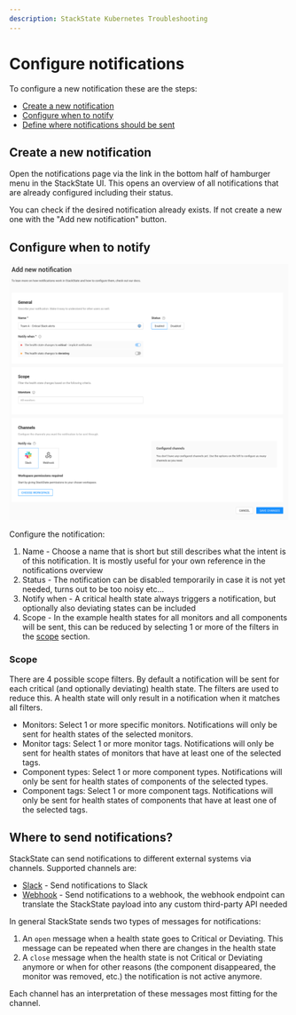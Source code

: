 ```yaml
---
description: StackState Kubernetes Troubleshooting
---
```


# Configure notifications 

To configure a new notification these are the steps:

* [Create a new notification](#create-a-new-notification)
* [Configure when to notify](#configure-when-to-notify)
* [Define where notifications should be sent](#where-to-send-notifications)

## Create a new notification

Open the notifications page via the link in the bottom half of hamburger menu in the StackState UI. This opens an overview of all notifications that are already configured including their status.

You can check if the desired notification already exists. If not create a new one with the "Add new notification" button.

## Configure when to notify

![Adding a new notification](/.gitbook/assets/k8s/notifications-add-new-notification.png)

Configure the notification:

1. Name - Choose a name that is short but still describes what the intent is of this notification. It is mostly useful for your own reference in the notifications overview
2. Status - The notification can be disabled temporarily in case it is not yet needed, turns out to be too noisy etc...
3. Notify when - A critical health state always triggers a notification, but optionally also deviating states can be included
4. Scope - In the example health states for all monitors and all components will be sent, this can be reduced by selecting 1 or more of the filters in the [scope](#scopes) section.

### Scope

There are 4 possible scope filters. By default a notification will be sent for each critical (and optionally deviating) health state. The filters are used to reduce this. A health state will only result in a notification when it matches all filters.

* Monitors: Select 1 or more specific monitors. Notifications will only be sent for health states of the selected monitors.
* Monitor tags: Select 1 or more monitor tags. Notifications will only be sent for health states of monitors that have at least one of the selected tags.
* Component types: Select 1 or more component types. Notifications will only be sent for health states of components of the selected types.
* Component tags: Select 1 or more component tags. Notifications will only be sent for health states of components that have at least one of the selected tags.

## Where to send notifications?

StackState can send notifications to different external systems via channels. Supported channels are:

* [Slack](channels/slack.md) - Send notifications to Slack
* [Webhook](channels/webhook.md) - Send notifications to a webhook, the webhook endpoint can translate the StackState payload into any custom third-party API needed

In general StackState sends two types of messages for notifications:

1. An `open` message when a health state goes to Critical or Deviating. This message can be repeated when there are changes in the health state
2. A `close` message when the health state is not Critical or Deviating anymore or when for other reasons (the component disappeared, the monitor was removed, etc.) the notification is not active anymore.

Each channel has an interpretation of these messages most fitting for the channel.